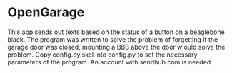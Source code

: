 OpenGarage
==========

This app sends out texts based on the status of a button on a beaglebone black. The program was written to solve the problem of forgetting if the garage door was closed, mounting a BBB above the door wiould solve the problem. Copy config.py.skel into config.py to set the necessary parameters of the program. An account with sendhub.com is needed
